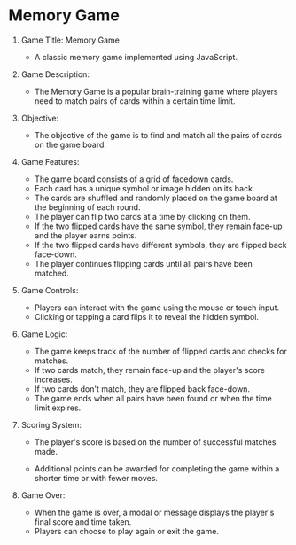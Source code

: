 # Memory Game


1. Game Title: Memory Game
   - A classic memory game implemented using JavaScript.

2. Game Description:
   - The Memory Game is a popular brain-training game where players need to match pairs of cards within a certain time limit.

3. Objective:
   - The objective of the game is to find and match all the pairs of cards on the game board.

4. Game Features:
   - The game board consists of a grid of facedown cards.
   - Each card has a unique symbol or image hidden on its back.
   - The cards are shuffled and randomly placed on the game board at the beginning of each round.
   - The player can flip two cards at a time by clicking on them.
   - If the two flipped cards have the same symbol, they remain face-up and the player earns points.
   - If the two flipped cards have different symbols, they are flipped back face-down.
   - The player continues flipping cards until all pairs have been matched.

5. Game Controls:
   - Players can interact with the game using the mouse or touch input.
   - Clicking or tapping a card flips it to reveal the hidden symbol.

6. Game Logic:
   - The game keeps track of the number of flipped cards and checks for matches.
   - If two cards match, they remain face-up and the player's score increases.
   - If two cards don't match, they are flipped back face-down.
   - The game ends when all pairs have been found or when the time limit expires.

7. Scoring System:
   - The player's score is based on the number of successful matches made.
     
   - Additional points can be awarded for completing the game within a shorter time or with fewer moves.

8. Game Over:
   - When the game is over, a modal or message displays the player's final score and time taken.
   - Players can choose to play again or exit the game.

